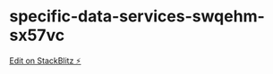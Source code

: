 # specific-data-services-swqehm-sx57vc

[Edit on StackBlitz ⚡️](https://stackblitz.com/edit/specific-data-services-swqehm-sx57vc)
